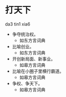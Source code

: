 # 打天下
da3 tin1 xia6
+ 争夺统治权。
  * 如东方言词典
+ 比喻创业。
  * 如东方言词典
+ 开创新局面、新事业。
  * 如皋方言词典
+ 比喻在小圈子里横行霸道。
  * 如皋方言词典
+ 争权、争天下。
  * 如皋方言词典
